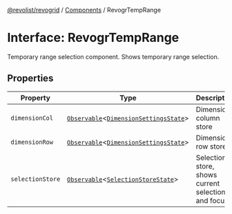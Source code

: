 [@revolist/revogrid](README.md) / [Components](Namespace.Components.md) / RevogrTempRange

# Interface: RevogrTempRange

Temporary range selection component. Shows temporary range selection.

## Properties

| Property | Type | Description | Defined in |
| ------ | ------ | ------ | ------ |
| `dimensionCol` | [`Observable`](TypeAlias.Observable.md)\<[`DimensionSettingsState`](Interface.DimensionSettingsState.md)\> | Dimension column store | [src/components.d.ts:662](https://github.com/revolist/revogrid/blob/52c8861ed92574ba1d5817b32afec294ddb1f986/src/components.d.ts#L662) |
| `dimensionRow` | [`Observable`](TypeAlias.Observable.md)\<[`DimensionSettingsState`](Interface.DimensionSettingsState.md)\> | Dimension row store | [src/components.d.ts:666](https://github.com/revolist/revogrid/blob/52c8861ed92574ba1d5817b32afec294ddb1f986/src/components.d.ts#L666) |
| `selectionStore` | [`Observable`](TypeAlias.Observable.md)\<[`SelectionStoreState`](TypeAlias.SelectionStoreState.md)\> | Selection store, shows current selection and focus | [src/components.d.ts:670](https://github.com/revolist/revogrid/blob/52c8861ed92574ba1d5817b32afec294ddb1f986/src/components.d.ts#L670) |
